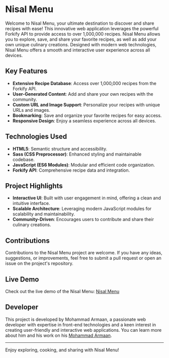 # Nisal Menu

Welcome to Nisal Menu, your ultimate destination to discover and share recipes with ease! This innovative web application leverages the powerful Forkify API to provide access to over 1,000,000 recipes. Nisal Menu allows you to explore, save, and share your favorite recipes, as well as add your own unique culinary creations. Designed with modern web technologies, Nisal Menu offers a smooth and interactive user experience across all devices.

## Key Features

- **Extensive Recipe Database**: Access over 1,000,000 recipes from the Forkify API.
- **User-Generated Content**: Add and share your own recipes with the community.
- **Custom URL and Image Support**: Personalize your recipes with unique URLs and images.
- **Bookmarking**: Save and organize your favorite recipes for easy access.
- **Responsive Design**: Enjoy a seamless experience across all devices.

## Technologies Used

- **HTML5**: Semantic structure and accessibility.
- **Sass (CSS Preprocessor)**: Enhanced styling and maintainable codebase.
- **JavaScript (ES6 Modules)**: Modular and efficient code organization.
- **Forkify API**: Comprehensive recipe data and integration.

## Project Highlights

- **Interactive UI**: Built with user engagement in mind, offering a clean and intuitive interface.
- **Scalable Architecture**: Leveraging modern JavaScript modules for scalability and maintainability.
- **Community-Driven**: Encourages users to contribute and share their culinary creations.


## Contributions

Contributions to the Nisal Menu project are welcome. If you have any ideas, suggestions, or improvements, feel free to submit a pull request or open an issue on the project's repository.

## Live Demo

Check out the live demo of the Nisal Menu: [Nisal Menu](https://nisalmenu.netlify.app/)
## Developer

This project is developed by Mohammad Armaan, a passionate web developer with expertise in front-end technologies and a keen interest in creating user-friendly and interactive web applications. You can learn more about him and his work on his [Mohammad Armaan](https://mohammadarmaan.netlify.app/).

---

Enjoy exploring, cooking, and sharing with Nisal Menu!
